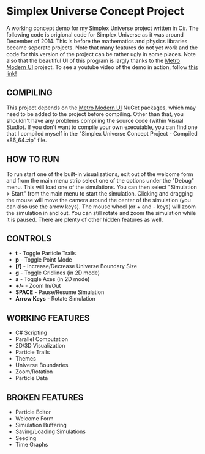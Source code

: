 # Simplex Universe Concept Project
A working concept demo for my Simplex Universe project written in C#. The following code is origional code for Simplex Universe as it was around December of 2014. This is before the mathematics and physics libraries became seperate projects. Note that many features do not yet work and the code for this version of the project can be rather ugly in some places. Note also that the beautiful UI of this program is largly thanks to the [Metro Modern UI](https://github.com/viperneo/winforms-modernui "viperneo/winforms-modernui GitHub Page") project. To see a youtube video of the demo in action, follow [this link!](https://youtu.be/yT8UffjyXdU "Simplex Universe Concept Build - Feb 2015")

## COMPILING
This project depends on the [Metro Modern UI](https://github.com/viperneo/winforms-modernui "viperneo/winforms-modernui GitHub Page") NuGet packages, which may need to be added to the project before compiling. Other than that, you shouldn't have any problems compiling the source code (within Visual Studio). If you don't want to compile your own executable, you can find one that I compiled myself in the "Simplex Universe Concept Project - Compiled x86_64.zip" file.

## HOW TO RUN
To run start one of the built-in visualizations, exit out of the welcome form and from the main menu strip select one of the options under the "Debug" menu. This will load one of the simulations. You can then select "Simulation > Start" from the main menu to start the simulation. Clicking and dragging the mouse will move the camera around the center of the simulation (you can also use the arrow keys). The mouse wheel (or + and - keys) will zoom the simulation in and out. You can still rotate and zoom the simulation while it is paused. There are plenty of other hidden features as well.

## CONTROLS
* **t** - Toggle Particle Trails
* **p** - Toggle Point Mode
* **[/]** - Increase/Decrease Universe Boundary Size
* **g** - Toggle Gridlines (in 2D mode)
* **a** - Toggle Axes (in 2D mode)
* **+/-** - Zoom In/Out
* **SPACE** - Pause/Resume Simulation
* **Arrow Keys** - Rotate Simulation

## WORKING FEATURES
* C# Scripting
* Parallel Computation
* 2D/3D Visualization
* Particle Trails
* Themes
* Universe Boundaries
* Zoom/Rotation
* Particle Data

## BROKEN FEATURES
* Particle Editor
* Welcome Form
* Simulation Buffering
* Saving/Loading Simulations
* Seeding
* Time Graphs
